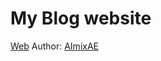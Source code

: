 # My Blog website

[Web][githubio] 
Author: [AImixAE][githubprofile]

[githubio]: https://AImixAE.github.io
[githubprofile]: https://github.com/AImixAE

